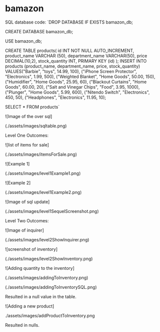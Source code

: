 # bamazon
SQL database code:
`DROP DATABASE IF EXISTS bamazon_db;

CREATE DATABASE bamazon_db;

USE bamazon_db;

CREATE TABLE products(
	id INT NOT NULL AUTO_INCREMENT,
	product_name VARCHAR (50),
	department_name VARCHAR(50),
	price DECIMAL(10,2),
	stock_quantity INT,
	PRIMARY KEY (id)
);
INSERT INTO products (product_name, department_name, price, stock_quantity)
VALUES("Barbie", "toys", 14.99, 100),
("iPhone Screen Protector", "Electronics", 1.99, 500),
("Weighted Blanket", "Home Goods", 50.00, 150),
("Humidifier", "Home Goods", 25.95, 60),
("Blackout Curtains", "Home Goods", 60.00, 20),
("Salt and Vinegar Chips", "Food", 3.95, 1000),
("Plunger", "Home Goods", 5.99, 600),
("Nitendo Switch", "Electronics", 450, 50),
("Headphones", "Electronics", 11.95, 10);

SELECT * FROM products`

![Image of the over sql]

(./assets/images/sqltable.png)


Level One Outcomes: 

![list of items for sale]

(./assets/images/itemsForSale.png)


![Example 1]

(./assets/images/level1Example1.png)


![Example 2]

(./assets/images/level1Example2.png)


![Image of sql update]

(./assets/images/level1SequelScreenshot.png)



Level Two Outcomes:

![Image of inquirer]

(./assets/images/level2ShowInquirer.png)


![screenshot of inventory]

(./assets/images/level2ShowInventory.png)


![Adding quantity to the inventory]

(./assets/images/addingToInventory.png)

(./assets/images/addingToInventorySQL.png)

Resulted in a null value in the table.


![Adding a new product]

./assets/images/addProductToInventory.png

Resulted in nulls.
